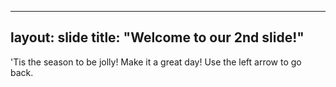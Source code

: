 ----
layout: slide
title: "Welcome to our 2nd slide!"
----
'Tis the season to be jolly!
Make it a great day!
Use the left arrow to go back.
